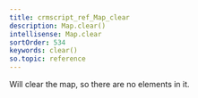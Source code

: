 ```yaml
---
title: crmscript_ref_Map_clear
description: Map.clear()
intellisense: Map.clear
sortOrder: 534
keywords: clear()
so.topic: reference
---
```



Will clear the map, so there are no elements in it.


